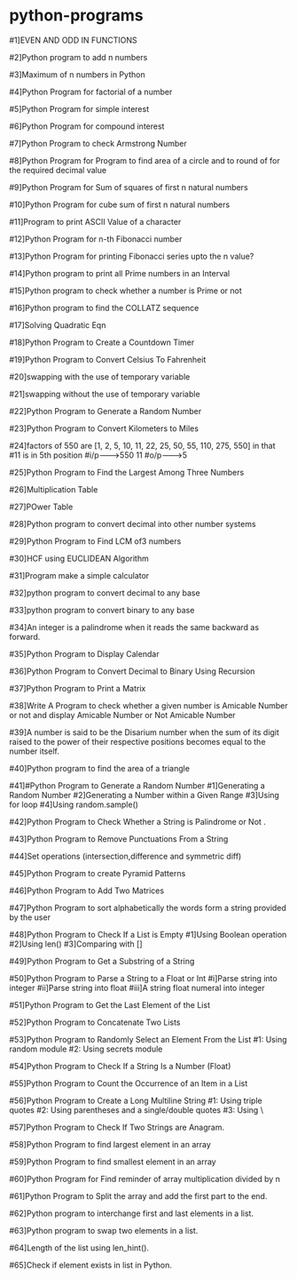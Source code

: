 # python-programs

#1]EVEN AND ODD IN FUNCTIONS

#2]Python program to add n numbers

#3]Maximum of n numbers in Python

#4]Python Program for factorial of a number

#5]Python Program for simple interest

#6]Python Program for compound interest

#7]Python Program to check Armstrong Number

#8]Python Program for Program to find area of a circle and to round of for the required decimal value

#9]Python Program for Sum of squares of first n natural numbers

#10]Python Program for cube sum of first n natural numbers

#11]Program to print ASCII Value of a character

#12]Python Program for n-th Fibonacci number

#13]Python Program for printing Fibonacci series upto the n value?

#14]Python program to print all Prime numbers in an Interval

#15]Python program to check whether a number is Prime or not

#16]Python program to find the COLLATZ sequence

#17]Solving Quadratic Eqn

#18]Python Program to Create a Countdown Timer

#19]Python Program to Convert Celsius To Fahrenheit

#20]swapping with the use of temporary variable

#21]swapping without the use of temporary variable

#22]Python Program to Generate a Random Number

#23]Python Program to Convert Kilometers to Miles

#24]factors of 550 are [1, 2, 5, 10, 11, 22, 25, 50, 55, 110, 275, 550] in that
#11 is in 5th position
#i/p--->550 11
#o/p--->5

#25]Python Program to Find the Largest Among Three Numbers

#26]Multiplication Table

#27]POwer Table

#28]Python program to convert decimal into other number systems

#29]Python Program to Find LCM of3 numbers

#30]HCF using EUCLIDEAN Algorithm

#31]Program make a simple calculator

#32]python program to convert decimal to any base

#33]python program to convert binary to any base

#34]An integer is a palindrome when it reads the same backward as forward.

#35]Python Program to Display Calendar

#36]Python Program to Convert Decimal to Binary Using Recursion

#37]Python Program to Print a Matrix

#38]Write A Program to check whether a given number is Amicable Number or not and display Amicable Number or Not Amicable Number

#39]A number is said to be the Disarium number when the sum of its digit raised to the power of their respective positions becomes equal to the number itself.

#40]Python program to find the area of a triangle

#41]#Python Program to Generate a Random Number
    #1]Generating a Random Number
    #2]Generating a Number within a Given Range
    #3]Using for loop
    #4]Using random.sample()
    
#42]Python Program to Check Whether a String is Palindrome or Not .

#43]Python Program to Remove Punctuations From a String

#44]Set operations (intersection,difference and symmetric diff)

#45]Python Program to create Pyramid Patterns

#46]Python Program to Add Two Matrices

#47]Python Program to sort alphabetically the words form a string provided by the user

#48]Python Program to Check If a List is Empty
     #1]Using Boolean operation
     #2]Using len()
     #3]Comparing with []
     
#49]Python Program to Get a Substring of a String

#50]Python Program to Parse a String to a Float or Int
    #i]Parse string into integer
    #ii]Parse string into float
    #iii]A string float numeral into integer

#51]Python Program to Get the Last Element of the List

#52]Python Program to Concatenate Two Lists

#53]Python Program to Randomly Select an Element From the List
    #1: Using random module
    #2: Using secrets module

#54]Python Program to Check If a String Is a Number (Float)

#55]Python Program to Count the Occurrence of an Item in a List

#56]Python Program to Create a Long Multiline String
   #1: Using triple quotes
   #2: Using parentheses and a single/double quotes
   #3: Using \

#57]Python Program to Check If Two Strings are Anagram.
    
#58]Python Program to find largest element in an array

#59]Python Program to find smallest element in an array

#60]Python Program for Find reminder of array multiplication divided by n

#61]Python Program to Split the array and add the first part to the end.

#62]Python program to interchange first and last elements in a list.

#63]Python program to swap two elements in a list.

#64]Length of the list using len_hint().

#65]Check if element exists in list in Python.








